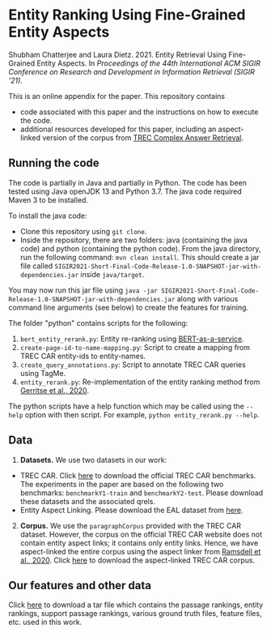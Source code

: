 # Entity Ranking Using Fine-Grained Entity Aspects
Shubham Chatterjee and Laura Dietz. 2021. Entity Retrieval Using Fine-Grained Entity Aspects. In _Proceedings of the 44th International ACM SIGIR Conference on Research and Development in Information Retrieval (SIGIR ’21)._

This is an online appendix for the paper. This repository contains
- code associated with this paper and the instructions on how to execute the code. 
- additional resources developed for this paper, including an aspect-linked version of the corpus from [TREC Complex Answer Retrieval](http://trec-car.cs.unh.edu/).

## Running the code
The code is partially in Java and partially in Python. The code has been tested using Java openJDK 13 and Python 3.7. The java code required Maven 3 to be installed. 

To install the java code: 
- Clone this repository using `git clone`. 
- Inside the repository, there are two folders: java (containing the java code) and python (containing the python code). From the java directory, run the following command: `mvn clean install`. This should create a jar file called `SIGIR2021-Short-Final-Code-Release-1.0-SNAPSHOT-jar-with-dependencies.jar` inside `java/target`.

You may now run this jar file using `java -jar SIGIR2021-Short-Final-Code-Release-1.0-SNAPSHOT-jar-with-dependencies.jar` along with various command line arguments (see below)  to create the features for training. 

The folder "python" contains scripts for the following:
1. `bert_entity_rerank.py`: Entity re-ranking using [BERT-as-a-service](https://github.com/hanxiao/bert-as-service).
2. `create-page-id-to-name-mapping.py`: Script to create a mapping from TREC CAR entity-ids to entity-names.
3. `create_query_annotations.py`: Script to annotate TREC CAR queries using TagMe.
4. `entity_rerank.py`: Re-implementation of the entity ranking method from [Gerritse et al., 2020](https://arxiv.org/abs/2005.02843).

The python scripts have a help function which may be called using the `--help` option with then script. For example, `python entity_rerank.py --help`. 

## Data
1. **Datasets.** We use two datasets in our work:
- TREC CAR. Click [here](http://trec-car.cs.unh.edu/datareleases/) to download the official TREC CAR benchmarks. The experiments in the paper are based on the following two benchmarks: `benchmarkY1-train` and `benchmarkY2-test`. Please download these datasets and the associated qrels. 
- Entity Aspect Linking. Please download the EAL dataset from [here](https://www.cs.unh.edu/~dietz/eal-dataset-2020/entity-aspect-linking-2020.html).
2. **Corpus.** We use the `paragraphCorpus` provided with the TREC CAR dataset. However, the corpus on the official TREC CAR website does not contain entity aspect links; it contains only entity links. Hence, we have aspect-linked the entire corpus using the aspect linker from [Ramsdell et al., 2020](https://dl.acm.org/doi/10.1145/3340531.3412875).   Click [here](https://unh.box.com/s/arsnh3s7jk2jbrfzb5d7buhhjkwovooj) to download the aspect-linked TREC CAR corpus.

## Our features and other data
Click [here](https://unh.box.com/s/oj9bsxlfl5cwusi9iboo61rib1di3lhd) to download a tar file which contains the passage rankings, entity rankings, support passage rankings, various ground truth files, feature files, etc. used in this work. 
